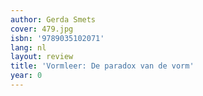 ```yaml
---
author: Gerda Smets
cover: 479.jpg
isbn: '9789035102071'
lang: nl
layout: review
title: 'Vormleer: De paradox van de vorm'
year: 0
---
```



